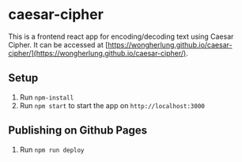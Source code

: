 # caesar-cipher

This is a frontend react app for encoding/decoding text using Caesar Cipher. It can be accessed at [https://wongherlung.github.io/caesar-cipher/](https://wongherlung.github.io/caesar-cipher/).

## Setup

1. Run `npm-install`
1. Run `npm start` to start the app on `http://localhost:3000`

## Publishing on Github Pages

1. Run `npm run deploy`
